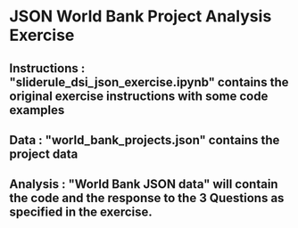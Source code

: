 # JSON World Bank Project Analysis Exercise

## Instructions : "sliderule_dsi_json_exercise.ipynb"	contains the original exercise instructions with some code examples

## Data : "world_bank_projects.json" contains the project data

## Analysis : "World Bank JSON data" will contain the code and the response to the 3 Questions as specified in the exercise.
